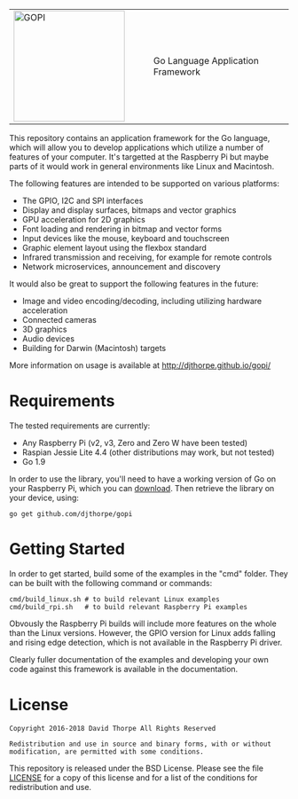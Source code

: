
<table style="border-color: white;"><tr>
  <td width="50%">
    <img src="https://raw.githubusercontent.com/djthorpe/gopi/master/etc/images/gopi-800x388.png" alt="GOPI" style="width:200px">
  </td><td>
    Go Language Application Framework
  </td>
</tr></table>

This repository contains an application framework for the Go language, which
will allow you to develop applications which utilize a number of features
of your computer. It's targetted at the Raspberry Pi but maybe parts of it
would work in general environments like Linux and Macintosh.

The following features are intended to be supported on various platforms:

  * The GPIO, I2C and SPI interfaces
  * Display and display surfaces, bitmaps and vector graphics
  * GPU acceleration for 2D graphics
  * Font loading and rendering in bitmap and vector forms
  * Input devices like the mouse, keyboard and touchscreen
  * Graphic element layout using the flexbox standard
  * Infrared transmission and receiving, for example for remote controls
  * Network microservices, announcement and discovery

It would also be great to support the following features in the future:

  * Image and video encoding/decoding, including utilizing hardware
    acceleration
  * Connected cameras
  * 3D graphics
  * Audio devices
  * Building for Darwin (Macintosh) targets

More information on usage is available at http://djthorpe.github.io/gopi/

# Requirements

The tested requirements are currently:

  * Any Raspberry Pi (v2, v3, Zero and Zero W have been tested)
  * Raspian Jessie Lite 4.4 (other distributions may work, but not tested)
  * Go 1.9

In order to use the library, you'll need to have a working version of Go on 
your Raspberry Pi, which you can [download](https://golang.org/dl/). Then 
retrieve the library on your device, using:

```
go get github.com/djthorpe/gopi
```

# Getting Started

In order to get started, build some of the examples in the "cmd" folder. They
can be built with the following command or commands:

```
cmd/build_linux.sh # to build relevant Linux examples
cmd/build_rpi.sh   # to build relevant Raspberry Pi examples
```

Obvously the Raspberry Pi builds will include more features on the whole
than the Linux versions. However, the GPIO version for Linux adds falling and rising
edge detection, which is not available in the Raspberry Pi driver.

Clearly fuller documentation of the examples and developing your own code
against this framework is available in the documentation.

# License

```
Copyright 2016-2018 David Thorpe All Rights Reserved

Redistribution and use in source and binary forms, with or without 
modification, are permitted with some conditions. 
```

This repository is released under the BSD License. Please see the file
[LICENSE](LICENSE.md) for a copy of this license and for a list of the
conditions for redistribution and use.
